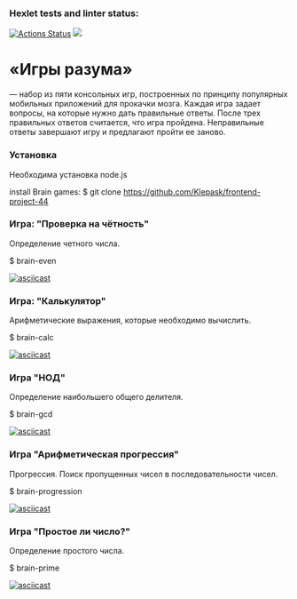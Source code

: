 ### Hexlet tests and linter status:

[![Actions Status](https://github.com/Klepask/frontend-project-44/workflows/hexlet-check/badge.svg)](https://github.com/Klepask/frontend-project-44/actions) <a href="https://codeclimate.com/github/Klepask/frontend-project-44/maintainability"><img src="https://api.codeclimate.com/v1/badges/acfe57d743d1fd1b034f/maintainability" /></a>


# «Игры разума»

— набор из пяти консольных игр, построенных по принципу популярных мобильных приложений для прокачки мозга. Каждая игра задает вопросы, на которые нужно дать правильные ответы. После трех правильных ответов считается, что игра пройдена. Неправильные ответы завершают игру и предлагают пройти ее заново.

### Установка

Необходима установка node.js

install Brain games: $ git clone https://github.com/Klepask/frontend-project-44


### Игра: "Проверка на чётность"
Определение четного числа. 

$ brain-even

[![asciicast](https://asciinema.org/a/AfC1DMEwUPJv9JoWMyl3RBkjC.svg)](https://asciinema.org/a/AfC1DMEwUPJv9JoWMyl3RBkjC)

### Игра: "Калькулятор"
Арифметические выражения, которые необходимо вычислить.

$ brain-calc

[![asciicast](https://asciinema.org/a/Nyar9h11e9QC9aGVPv1LRpj1f.svg)](https://asciinema.org/a/Nyar9h11e9QC9aGVPv1LRpj1f)

### Игра "НОД"
Определение наибольшего общего делителя. 

$ brain-gcd

[![asciicast](https://asciinema.org/a/memWm6oTBMhRyvTKuNHOLVVRG.svg)](https://asciinema.org/a/memWm6oTBMhRyvTKuNHOLVVRG)

### Игра "Арифметическая прогрессия"
Прогрессия. Поиск пропущенных чисел в последовательности чисел. 

$ brain-progression

[![asciicast](https://asciinema.org/a/k8GNyZGgSKl5wbL1mP6RLDe7U.svg)](https://asciinema.org/a/k8GNyZGgSKl5wbL1mP6RLDe7U)

### Игра "Простое ли число?"
Определение простого числа. 

$ brain-prime

[![asciicast](https://asciinema.org/a/EWgiFz72UD7BWBz3C118DcPWQ.svg)](https://asciinema.org/a/EWgiFz72UD7BWBz3C118DcPWQ)